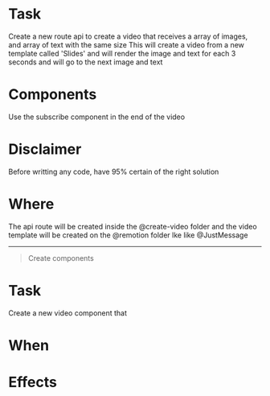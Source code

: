 
# Task
Create a new route api to create a video that receives a array of images, and array of text with the same size
This will create a video from a new template called 'Slides' and will render the image and text for each 3 seconds and will go to the next image and text

# Components
Use the subscribe component in the end of the video


# Disclaimer
Before writting any code, have 95% certain of the right solution

# Where

The api route will be created inside the @create-video  folder and the video template will be created on the @remotion folder lke like @JustMessage 


---

> Create components

# Task
Create a new video component that 


# When 


# Effects